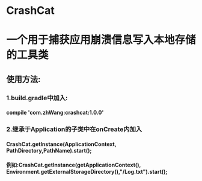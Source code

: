 # CrashCat
# 一个用于捕获应用崩溃信息写入本地存储的工具类
## 使用方法:
### 1.build.gradle中加入: 
#### compile 'com.zhWang:crashcat:1.0.0'
### 2.继承于Application的子类中在onCreate内加入
#### CrashCat.getInstance(ApplicationContext, PathDirectory,PathName).start();
#### 例如:CrashCat.getInstance(getApplicationContext(), Environment.getExternalStorageDirectory(),"/Log.txt").start();

